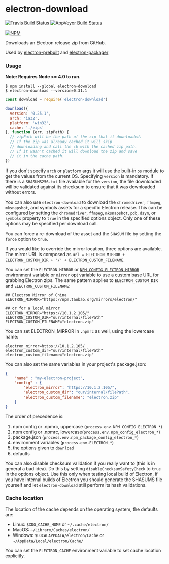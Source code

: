 # electron-download

[![Travis Build Status](https://travis-ci.org/electron-userland/electron-download.svg?branch=master)](https://travis-ci.org/electron-userland/electron-download)
[![AppVeyor Build Status](https://ci.appveyor.com/api/projects/status/fmfbjmrs42d7bctn/branch/master?svg=true)](https://ci.appveyor.com/project/electron-bot/electron-download/branch/master)

[![NPM](https://nodei.co/npm/electron-download.png?downloads=true)](https://www.npmjs.com/package/electron-download)

Downloads an Electron release zip from GitHub.

Used by [electron-prebuilt](https://npmjs.org/electron-prebuilt) and [electron-packager](https://npmjs.org/electron-packager)

### Usage

**Note: Requires Node >= 4.0 to run.**

```shell
$ npm install --global electron-download
$ electron-download --version=0.31.1
```

```javascript
const download = require('electron-download')

download({
  version: '0.25.1',
  arch: 'ia32',
  platform: 'win32',
  cache: './zips'
}, function (err, zipPath) {
  // zipPath will be the path of the zip that it downloaded.
  // If the zip was already cached it will skip
  // downloading and call the cb with the cached zip path.
  // If it wasn't cached it will download the zip and save
  // it in the cache path.
})
```

If you don't specify `arch` or `platform` args it will use the built-in `os` module to get the values from the current OS. Specifying `version` is mandatory. If there is a `SHASUMS256.txt` file available for the `version`, the file downloaded will be validated against its checksum to ensure that it was downloaded without errors.

You can also use `electron-download` to download the `chromedriver`, `ffmpeg`,
`mksnapshot`, and symbols assets for a specific Electron release. This can be
configured by setting the `chromedriver`, `ffmpeg`, `mksnapshot`, `pdb`, `dsym`,
or `symbols` property to `true` in the specified options object. Only one of
these options may be specified per download call.

You can force a re-download of the asset and the `SHASUM` file by setting the
`force` option to `true`.

If you would like to override the mirror location, three options are available. The mirror URL is composed as `url = ELECTRON_MIRROR + ELECTRON_CUSTOM_DIR + '/' + ELECTRON_CUSTOM_FILENAME`.

You can set the `ELECTRON_MIRROR` or [`NPM_CONFIG_ELECTRON_MIRROR`](https://docs.npmjs.com/misc/config#environment-variables) environment variable or `mirror` opt variable to use a custom base URL for grabbing Electron zips. The same pattern applies to `ELECTRON_CUSTOM_DIR` and `ELECTRON_CUSTOM_FILENAME`:

```plain
## Electron Mirror of China
ELECTRON_MIRROR="https://npm.taobao.org/mirrors/electron/"

## or for a local mirror
ELECTRON_MIRROR="https://10.1.2.105/"
ELECTRON_CUSTOM_DIR="our/internal/filePath"
ELECTRON_CUSTOM_FILENAME="electron.zip"
```

You can set ELECTRON_MIRROR in `.npmrc` as well, using the lowercase name:

```plain
electron_mirror=https://10.1.2.105/
electron_custom_dir="our/internal/filePath"
electron_custom_filename="electron.zip"
```

You can also set the same variables in your project's package.json:

```json
{
    "name" : "my-electron-project",
    "config" : {
        "electron_mirror": "https://10.1.2.105/",
        "electron_custom_dir": "our/internal/filePath",
        "electron_custom_filename": "electron.zip"
    }
}
```

The order of precedence is:

1. npm config or .npmrc, uppercase (`process.env.NPM_CONFIG_ELECTRON_*`)
1. npm config or .npmrc, lowercase(`process.env.npm_config_electron_*`)
1. package.json (`process.env.npm_package_config_electron_*`)
1. environment variables (`process.env.ELECTRON_*`)
1. the options given to `download`
1. defaults

You can also disable checksum validation if you really want to (this is in
general a bad idea).  Do this by setting `disableChecksumSafetyCheck` to `true`
in the options object.  Use this only when testing local build of Electron,
if you have internal builds of Electron you should generate the SHASUMS file
yourself and let `electron-download` still perform its hash validations.

### Cache location
The location of the cache depends on the operating system, the defaults are:
- Linux: `$XDG_CACHE_HOME` or `~/.cache/electron/`
- MacOS: `~/Library/Caches/electron/`
- Windows: `$LOCALAPPDATA/electron/Cache` or `~/AppData/Local/electron/Cache/`

You can set the `ELECTRON_CACHE` environment variable to set cache location explicitly.

